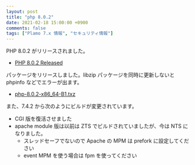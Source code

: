 ```yaml
---
layout: post
title: "php 8.0.2"
date: 2021-02-18 15:00:00 +0900
comments: false
tags: ["Plamo 7.x 情報", "セキュリティ情報"]
---
```

PHP 8.0.2 がリリースされました。

* [PHP 8.0.2 Released](http://php.net/ChangeLog-8.php#8.0.2)

パッケージをリリースしました。libzip パッケージを同時に更新しないと phpinfo などでエラーが出ます。

* [php-8.0.2-x86_64-B1.txz](ftp://plamo.linet.gr.jp/pub/Plamo-7.x/x86_64/plamo/08_daemons/php-8.0.2-x86_64-B1.txz)

また、7.4.2 から次のようにビルドが変更されています。

* CGI 版を復活させました
* apache module 版は以前は ZTS でビルドされていましたが、今は NTS になりました。
  - スレッドセーフでないので Apache の MPM は prefork に設定してください
  - event MPM を使う場合は fpm を使ってください
